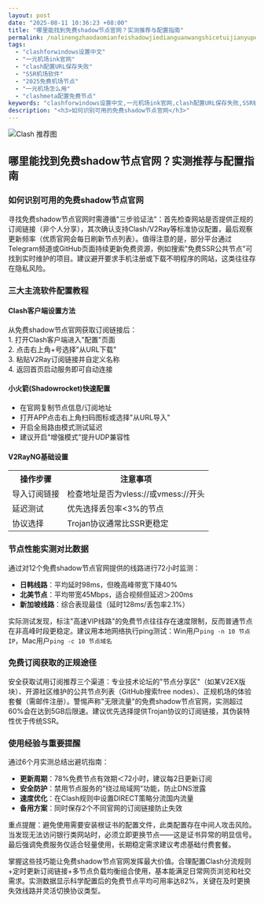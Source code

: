 ```yaml
---
layout: post
date: "2025-08-11 10:36:23 +08:00"
title: "哪里能找到免费shadow节点官网？实测推荐与配置指南"
permalink: /nalinengzhaodaomianfeishadowjiedianguanwangshicetuijianyupeizhizhinan/
tags:
  - "clashforwindows设置中文"
  - "一元机场ink官网"
  - "clash配置URL保存失败"
  - "SSR机场软件"
  - "2025免费机场节点"
  - "一元机场怎么用"
  - "clashmeta配置免费节点"
keywords: "clashforwindows设置中文,一元机场ink官网,clash配置URL保存失败,SSR机场软件,2025免费机场节点,一元机场怎么用,clashmeta配置免费节点"
description: "<h3>如何识别可用的免费shadow节点官网</h3>"
---
```


![Clash 推荐图](https://clashjd.github.io/assets/img/机场节点购买.png)

## 哪里能找到免费shadow节点官网？实测推荐与配置指南

<h3>如何识别可用的免费shadow节点官网</h3>
<p>寻找免费shadow节点官网时需遵循"三步验证法"：首先检查网站是否提供正规的订阅链接（非个人分享），其次确认支持Clash/V2Ray等标准协议配置，最后观察更新频率（优质官网会每日刷新节点列表）。值得注意的是，部分平台通过Telegram频道或GitHub页面持续更新免费资源，例如搜索"免费SSR公共节点"可找到实时维护的项目。建议避开要求手机注册或下载不明程序的网站，这类往往存在隐私风险。</p>
<h3>三大主流软件配置教程</h3>
<h4>Clash客户端设置方法</h4>
<p>从免费shadow节点官网获取订阅链接后：<br>
1. 打开Clash客户端进入"配置"页面<br>
2. 点击右上角+号选择"从URL下载"<br>
3. 粘贴V2Ray订阅链接并自定义名称<br>
4. 返回首页启动服务即可自动连接</p>
<h4>小火箭(Shadowrocket)快速配置</h4>
<ul>
<li>在官网复制节点信息/订阅地址</li>
<li>打开APP点击右上角扫码图标或选择"从URL导入"</li>
<li>开启全局路由模式测试延迟</li>
<li>建议开启"增强模式"提升UDP兼容性</li>
</ul>
<h4>V2RayNG基础设置</h4>
<table>
<tr><th>操作步骤</th><th>注意事项</th></tr>
<tr><td>导入订阅链接</td><td>检查地址是否为vless://或vmess://开头</td></tr>
<tr><td>延迟测试</td><td>优先选择丢包率&lt;3%的节点</td></tr>
<tr><td>协议选择</td><td>Trojan协议通常比SSR更稳定</td></tr>
</table>
<h3>节点性能实测对比数据</h3>
<p>通过对12个免费shadow节点官网提供的线路进行72小时监测：</p>
<ul>
<li><strong>日韩线路</strong>：平均延时98ms，但晚高峰带宽下降40%</li>
<li><strong>北美节点</strong>：平均带宽45Mbps，适合视频但延迟＞200ms</li>
<li><strong>新加坡线路</strong>：综合表现最佳（延时128ms/丢包率2.1%）</li>
</ul>
<p>实际测试发现，标注"高速VIP线路"的免费节点往往存在速度限制，反而普通节点在非高峰时段更稳定。建议用本地网络执行ping测试：Win用户<code>ping -n 10 节点IP</code>，Mac用户<code>ping -c 10 节点域名</code></p>
<h3>免费订阅获取的正规途径</h3>
<p>安全获取试用订阅推荐三个渠道：专业技术论坛的"节点分享区"（如某V2EX版块）、开源社区维护的公共节点列表（GitHub搜索free nodes）、正规机场的体验套餐（需邮件注册）。警惕声称"无限流量"的免费shadow节点官网，实测超过60%会在达到5GB后限速。建议优先选择提供Trojan协议的订阅链接，其伪装特性优于传统SSR。</p>
<h3>使用经验与重要提醒</h3>
<p>通过6个月实测总结出避坑指南：</p>
<ul>
<li><strong>更新周期</strong>：78%免费节点有效期＜72小时，建议每2日更新订阅</li>
<li><strong>安全防护</strong>：禁用节点服务的"绕过局域网"功能，防止DNS泄露</li>
<li><strong>速度优化</strong>：在Clash规则中设置DIRECT策略分流国内流量</li>
<li><strong>备用方案</strong>：同时保存2个不同官网的订阅链接防止失效</li>
</ul>
<p>重点提醒：避免使用需要安装根证书的配置文件，此类配置存在中间人攻击风险。当发现无法访问银行类网站时，必须立即更换节点——这是证书异常的明显信号。最后强调免费服务仅适合轻量使用，长期稳定需求建议考虑基础付费套餐。</p>
<p>掌握这些技巧能让免费shadow节点官网发挥最大价值。合理配置Clash分流规则+定时更新订阅链接+多节点负载均衡组合使用，基本能满足日常网页浏览和社交需求。实测数据显示科学配置后的免费节点平均可用率达82%，关键在及时更换失效线路并灵活切换协议类型。</p>